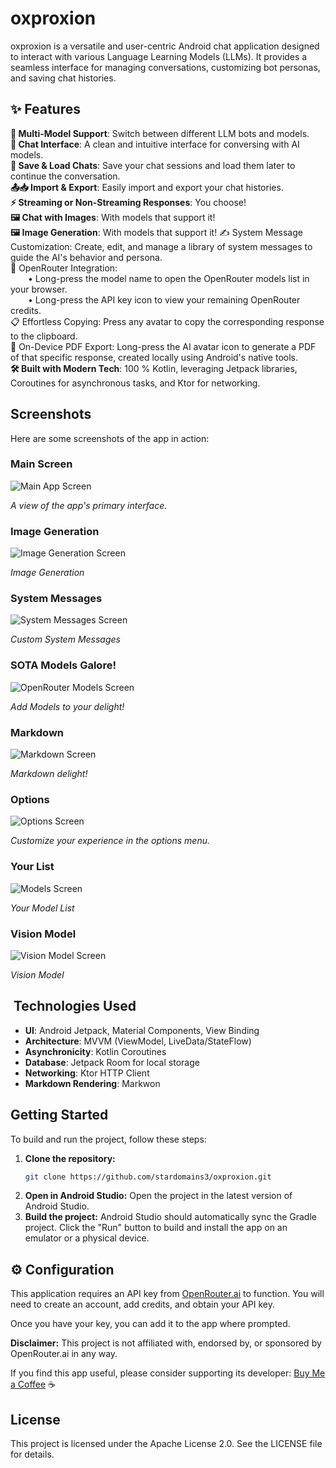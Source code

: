 # oxproxion

oxproxion is a versatile and user-centric Android chat application designed to interact with various Language Learning Models (LLMs). It provides a seamless interface for managing conversations, customizing bot personas, and saving chat histories.

## ✨ Features

**🤖 Multi-Model Support**: Switch between different LLM bots and models.  
**💬 Chat Interface**: A clean and intuitive interface for conversing with AI models.  
**💾 Save & Load Chats**: Save your chat sessions and load them later to continue the conversation.  
**📤📥 Import & Export**: Easily import and export your chat histories.  
**⚡ Streaming or Non-Streaming Responses**: You choose!  
**🖼️ Chat with Images**: With models that support it!  
**🖼️ Image Generation**: With models that support it!
✍️ System Message Customization: Create, edit, and manage a library of system messages to guide the AI's behavior and persona.  
🔗 OpenRouter Integration:  
  • Long-press the model name to open the OpenRouter models list in your browser.  
  • Long-press the API key icon to view your remaining OpenRouter credits.  
📋 Effortless Copying: Press any avatar to copy the corresponding response to the clipboard.  
📄 On-Device PDF Export: Long-press the AI avatar icon to generate a PDF of that specific response, created locally using Android's native tools.  
**🛠️ Built with Modern Tech**: 100 % Kotlin, leveraging Jetpack libraries, Coroutines for asynchronous tasks, and Ktor for networking.

## Screenshots

Here are some screenshots of the app in action:

### Main Screen
![Main App Screen](screenshots/7.png)

*A view of the app's primary interface.*

### Image Generation
![Image Generation Screen](screenshots/4.png)

*Image Generation*

### System Messages
![System Messages Screen](screenshots/3.png)

*Custom System Messages*

### SOTA Models Galore! 
![OpenRouter Models Screen](screenshots/5.png)

*Add Models to your delight!*

### Markdown 
![Markdown Screen](screenshots/1.png)

*Markdown delight!*

### Options
![Options Screen](screenshots/8.png)

*Customize your experience in the options menu.*

### Your List
![Models Screen](screenshots/2.png)

*Your Model List*

### Vision Model
![Vision Model Screen](screenshots/6.png)

*Vision Model*

## ️ Technologies Used

- **UI**: Android Jetpack, Material Components, View Binding
- **Architecture**: MVVM (ViewModel, LiveData/StateFlow)
- **Asynchronicity**: Kotlin Coroutines
- **Database**: Jetpack Room for local storage
- **Networking**: Ktor HTTP Client
- **Markdown Rendering**: Markwon

##  Getting Started

To build and run the project, follow these steps:

1.  **Clone the repository:**
    ```bash
    git clone https://github.com/stardomains3/oxproxion.git
    ```
2.  **Open in Android Studio:**
    Open the project in the latest version of Android Studio.
3.  **Build the project:**
    Android Studio should automatically sync the Gradle project. Click the "Run" button to build and install the app on an emulator or a physical device.

## ⚙️ Configuration

This application requires an API key from [OpenRouter.ai](https://openrouter.ai/) to function. You will need to create an account, add credits, and obtain your API key.

Once you have your key, you can add it to the app where prompted.

**Disclaimer:** This project is not affiliated with, endorsed by, or sponsored by OpenRouter.ai in any way.

If you find this app useful, please consider supporting its developer: [Buy Me a Coffee](https://www.buymeacoffee.com/oxproxion) ☕

##  License

This project is licensed under the Apache License 2.0. See the LICENSE file for details.
